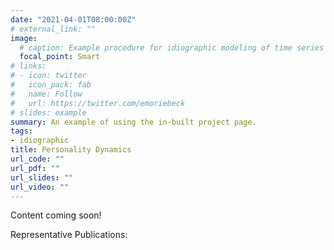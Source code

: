 ```yaml
---
date: "2021-04-01T08:00:00Z"
# external_link: ""
image:
  # caption: Example procedure for idiographic modeling of time series data.
  focal_point: Smart
# links:
# - icon: twitter
#   icon_pack: fab
#   name: Follow
#   url: https://twitter.com/emoriebeck
# slides: example
summary: An example of using the in-built project page.
tags:
- idiographic
title: Personality Dynamics
url_code: ""
url_pdf: ""
url_slides: ""
url_video: ""
---
```


Content coming soon!

Representative Publications:  

